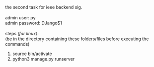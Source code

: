 the second task for ieee backend sig.<br/>
<br/>
admin user: py<br/>
admin password: DJango$1<br/>
<br/>
steps <i>(for linux)</i>:<br/>
(be in the directory containing these folders/files before executing the commands)<br/>
1. source bin/activate<br/>
2. python3 manage.py runserver
